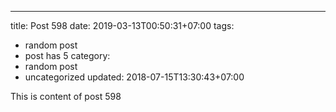 ---
title: Post 598
date: 2019-03-13T00:50:31+07:00
tags:
  - random post
  - post has 5
category:
  - random post
  - uncategorized
updated: 2018-07-15T13:30:43+07:00

This is content of post 598